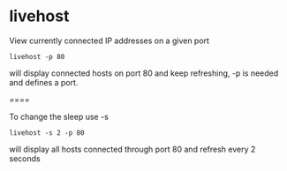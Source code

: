 # livehost

View currently connected IP addresses on a given port

`livehost -p 80` 

will display connected hosts on port 80 and keep refreshing, -p is needed and defines a port.

====

To change the sleep use -s

`livehost -s 2 -p 80`

will display all hosts connected through port 80 and refresh every 2 seconds
